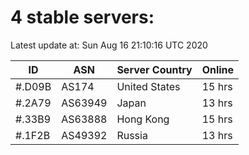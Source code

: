 # 4 stable servers:

Latest update at: Sun Aug 16 21:10:16 UTC 2020

| ID | ASN | Server Country | Online |
| -- | --- | -------------- | ------ |
| #.D09B | AS174 | United States | 15 hrs |
| #.2A79 | AS63949 | Japan | 13 hrs |
| #.33B9 | AS63888 | Hong Kong | 15 hrs |
| #.1F2B | AS49392 | Russia | 13 hrs |

